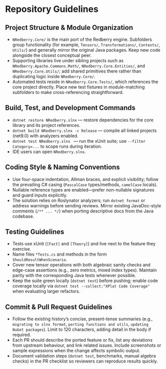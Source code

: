 # Repository Guidelines

## Project Structure & Module Organization
- `NRedberry.Core/` is the main port of the Redberry engine. Subfolders group functionality (for example, `Tensors/`, `Transformations/`, `Contexts/`, `Utils/`) and generally mirror the original Java packages. Keep new code alongside the closest conceptual peer.
- Supporting libraries live under sibling projects such as `NRedberry.Apache.Commons.Math/`, `NRedberry.Core.Entities/`, and `NRedberry.Core.Utils/`; add shared primitives there rather than duplicating logic inside `NRedberry.Core/`.
- Automated tests reside in `NRedberry.Core.Tests/`, which references the core project directly. Place new test fixtures in module-matching subfolders to make cross-referencing straightforward.

## Build, Test, and Development Commands
- `dotnet restore NRedberry.slnx` — restore dependencies for the core library and its project references.
- `dotnet build NRedberry.slnx -c Release` — compile all linked projects (net9.0) with analyzers enabled.
- `dotnet test NRedberry.slnx ` — run the xUnit suite; use `--filter Category=...` to scope runs during iteration.
- IDE users can open `NRedberry.slnx`.

## Coding Style & Naming Conventions
- Use four-space indentation, Allman braces, and explicit visibility; follow the prevailing C# casing (`PascalCase` types/methods, `camelCase` locals).
- Nullable reference types are enabled—prefer non-nullable signatures and guard inputs explicitly.
- The solution relies on Roslynator analyzers; run `dotnet format` or address warnings before sending reviews. Mirror existing JavaDoc-style comments (`/** ... */`) when porting descriptive docs from the Java codebase.

## Testing Guidelines
- Tests use xUnit (`[Fact]` and `[Theory]`) and live next to the feature they exercise.
- Name files `*Tests.cs` and methods in the form `ShouldResultWhenScenario`.
- Cover new tensor operations with both algebraic sanity checks and edge-case assertions (e.g., zero metrics, mixed index types). Maintain parity with the corresponding Java tests whenever possible.
- Keep the suite green locally (`dotnet test`) before pushing; enable code coverage locally via `dotnet test --collect:"XPlat Code Coverage"` when evaluating larger refactors.

## Commit & Pull Request Guidelines
- Follow the existing history’s concise, present-tense summaries (e.g., `migrating to slnx format`, `porting functions and utils`, `updating NuGet packages`). Limit to 120 characters, adding detail in the body if required.
- Each PR should describe the ported feature or fix, list any deviations from upstream behaviour, and link related issues. Include screenshots or sample expressions when the change affects symbolic output.
- Document validation steps (`dotnet test`, benchmarks, manual algebra checks) in the PR checklist so reviewers can reproduce results quickly.

